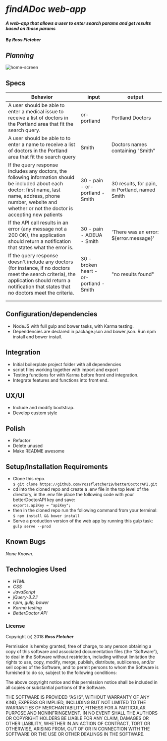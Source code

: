 # _findADoc web-app_

#### _A web-app that allows a user to enter search params and get results based on those params_

#### By _**Ross Fletcher**_

## _Planning_

![home-screen](https://github.com/rossfletcher19/findADoc-webapp/blob/master/img/appSS1.jpg)

## Specs

| Behavior  | input  | output  |
|---|---|---|
| A user should be able to enter a medical issue to receive a list of doctors in the Portland area that fit the search query.  | or-portland  | Portland Doctors  |
| A user should be able to to enter a name to receive a list of doctors in the Portland area that fit the search query | Smith  | Doctors names containing "Smith"  |
| If the query response includes any doctors, the following information should be included about each doctor: first name, last name, address, phone number, website and whether or not the doctor is accepting new patients  | 30 - pain - or-portland - Smith   | 30 results, for pain, in Portland, named Smith  |
| If the API call results in an error (any message not a 200 OK), the application should return a notification that states what the error is.  | 30 - pain - AOEUA - Smith  | 'There was an error: ${error.message}'  |
| If the query response doesn't include any doctors (for instance, if no doctors meet the search criteria), the application should return a notification that states that no doctors meet the criteria.  | 30 - broken heart - or-portland - Smith  | "no results found"  |
|   |   |   |
|   |   |   |

## Configuration/dependencies
  * NodeJS with full gulp and bower tasks, with Karma testing.
  * Dependencies are declared in package.json and bower.json. Run npm install and bower install.

## Integration
  * Initial boilerplate project folder with all dependencies
  * script files working together with import and export
  * Testing functions for with Karma before front end integration.
  * Integrate features and functions into front end.

## UX/UI
  * Include and modify bootstrap.
  * Develop custom style

## Polish
  * Refactor
  * Delete unused
  * Make README awesome


## Setup/Installation Requirements

* Clone this repo. <br/>
`$ git clone https://github.com/rossfletcher19/betterDoctorAPI.git`
* cd into the cloned repo and create a .env file in the top level of the directory, in the .env file place the following code with your betterDoctorAPI key and save: <br/>
`exports.apiKey = "apiKey";`
* then in the cloned repo run the following command from your terminal: <br/>
`$ npm install && bower install`
* Serve a production version of the web app by running this gulp task: <br/>
`gulp serve --prod`

## Known Bugs

_None Known._

## Technologies Used

* _HTML_
* _CSS_
* _JavaScript_
* _jQuery-3.2.1_
* _npm, gulp, bower_
* _Karma testing_
* _BetterDoctor API_

### License

Copyright (c) 2018 **_Ross Fletcher_**

Permission is hereby granted, free of charge, to any person obtaining a copy of this software and associated documentation files (the “Software”), to deal in the Software without restriction, including without limitation the rights to use, copy, modify, merge, publish, distribute, sublicense, and/or sell copies of the Software, and to permit persons to whom the Software is furnished to do so, subject to the following conditions:

The above copyright notice and this permission notice shall be included in all copies or substantial portions of the Software.

THE SOFTWARE IS PROVIDED “AS IS”, WITHOUT WARRANTY OF ANY KIND, EXPRESS OR IMPLIED, INCLUDING BUT NOT LIMITED TO THE WARRANTIES OF MERCHANTABILITY, FITNESS FOR A PARTICULAR PURPOSE AND NONINFRINGEMENT. IN NO EVENT SHALL THE AUTHORS OR COPYRIGHT HOLDERS BE LIABLE FOR ANY CLAIM, DAMAGES OR OTHER LIABILITY, WHETHER IN AN ACTION OF CONTRACT, TORT OR OTHERWISE, ARISING FROM, OUT OF OR IN CONNECTION WITH THE SOFTWARE OR THE USE OR OTHER DEALINGS IN THE SOFTWARE.
